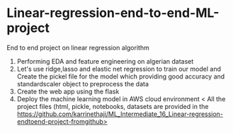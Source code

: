 # Linear-regression-end-to-end-ML-project
End to end project on linear regression algorithm 
1. Performing EDA and feature engineering on algerian dataset
2. Let's use ridge,lasso and elastic net regression to train our model and Create the pickel file for the model which providing good accuracy and standardscaler object to preprocess the data
3. Create the web app using the flask
4. Deploy the machine learning model in AWS cloud environment
< All the project files (html, pickle, notebooks, datasets are provided in the https://github.com/karrinethaji/ML_Intermediate_16_Linear-regression-endtoend-project-fromgithub>

